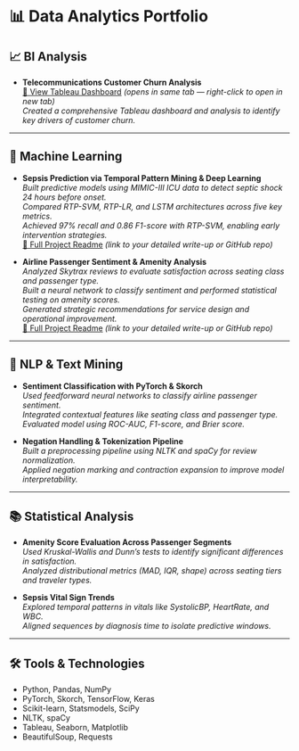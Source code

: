 # 📊 Data Analytics Portfolio

## 📈 BI Analysis

- **Telecommunications Customer Churn Analysis**  
  [🔗 View Tableau Dashboard](https://public.tableau.com/app/profile/shane.mcbryde/viz/D210-RepresentationandReporting_17107923311500/PerformanceAssessment) *(opens in same tab — right-click to open in new tab)*  
  *Created a comprehensive Tableau dashboard and analysis to identify key drivers of customer churn.*

---

## 🧬 Machine Learning

- **Sepsis Prediction via Temporal Pattern Mining & Deep Learning**  
  *Built predictive models using MIMIC-III ICU data to detect septic shock 24 hours before onset.*  
  *Compared RTP-SVM, RTP-LR, and LSTM architectures across five key metrics.*  
  *Achieved 97% recall and 0.86 F1-score with RTP-SVM, enabling early intervention strategies.*  
  [📘 Full Project Readme](#) *(link to your detailed write-up or GitHub repo)*

- **Airline Passenger Sentiment & Amenity Analysis**  
  *Analyzed Skytrax reviews to evaluate satisfaction across seating class and passenger type.*  
  *Built a neural network to classify sentiment and performed statistical testing on amenity scores.*  
  *Generated strategic recommendations for service design and operational improvement.*  
  [📘 Full Project Readme](#) *(link to your detailed write-up or GitHub repo)*

---

## 🧠 NLP & Text Mining

- **Sentiment Classification with PyTorch & Skorch**  
  *Used feedforward neural networks to classify airline passenger sentiment.*  
  *Integrated contextual features like seating class and passenger type.*  
  *Evaluated model using ROC-AUC, F1-score, and Brier score.*

- **Negation Handling & Tokenization Pipeline**  
  *Built a preprocessing pipeline using NLTK and spaCy for review normalization.*  
  *Applied negation marking and contraction expansion to improve model interpretability.*

---

## 📚 Statistical Analysis

- **Amenity Score Evaluation Across Passenger Segments**  
  *Used Kruskal-Wallis and Dunn’s tests to identify significant differences in satisfaction.*  
  *Analyzed distributional metrics (MAD, IQR, shape) across seating tiers and traveler types.*

- **Sepsis Vital Sign Trends**  
  *Explored temporal patterns in vitals like SystolicBP, HeartRate, and WBC.*  
  *Aligned sequences by diagnosis time to isolate predictive windows.*

---

## 🛠️ Tools & Technologies

- Python, Pandas, NumPy  
- PyTorch, Skorch, TensorFlow, Keras  
- Scikit-learn, Statsmodels, SciPy  
- NLTK, spaCy  
- Tableau, Seaborn, Matplotlib  
- BeautifulSoup, Requests  

